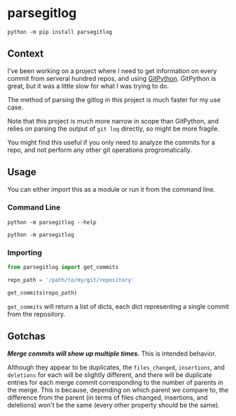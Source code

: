 # parsegitlog

```
python -m pip install parsegitlog
```

## Context

I've been working on a project where I need to get information on every commit
from serveral hundred repos, and using
[GitPython](https://gitpython.readthedocs.io/en/stable/intro.html). GitPython is
great, but it was a little slow for what I was trying to do.

The method of parsing the gitlog in this project is much faster for my use case.

Note that this project is much more narrow in scope than GitPython, and relies
on parsing the output of `git log` directly, so might be more fragile.

You might find this useful if you only need to analyze the commits for a repo,
and not perform any other git operations progromatically.

## Usage

You can either import this as a module or run it from the command line.

### Command Line

```
python -m parsegitlog --help
```

```
python -m parsegitlog
```

### Importing

```python
from parsegitlog import get_commits

repo_path = '/path/to/my/git/repository'

get_commits(repo_path)
```

`get_commits` will return a list of dicts, each dict representing a single
commit from the repository.

## Gotchas

**_Merge commits will show up multiple times._** This is intended behavior.

Although they appear to be duplicates, the `files_changed`, `insertions`, and
`deletions` for each will be slightly different, and there will be duplicate
entries for each merge commit corresponding to the number of parents in the
merge. This is because, depending on which parent we compare to, the difference
from the parent (in terms of files changed, insertions, and deletions) won't be
the same (every other property should be the same).

